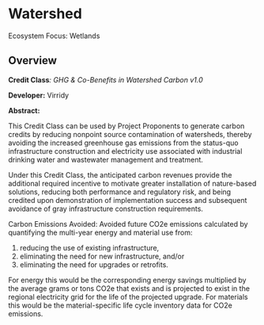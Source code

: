 # Watershed

Ecosystem Focus: Wetlands

## Overview

**Credit Class**_: GHG & Co-Benefits in Watershed Carbon v1.0_&#x20;

**Developer:** Virridy

**Abstract:**

This Credit Class can be used by Project Proponents to generate carbon credits by reducing nonpoint source contamination of watersheds, thereby avoiding the increased greenhouse gas emissions from the status-quo infrastructure construction and electricity use  associated with industrial drinking water and wastewater management and treatment.

Under this Credit Class, the anticipated carbon revenues provide the additional required incentive to motivate greater installation of nature-based solutions, reducing both performance and regulatory risk, and being credited upon demonstration of implementation success and subsequent avoidance of gray infrastructure construction requirements.

Carbon Emissions Avoided: Avoided future CO2e emissions calculated by quantifying the multi-year energy and material use from:

1. reducing the use of existing infrastructure,
2. eliminating the need for new infrastructure, and/or
3. eliminating the need for upgrades or retrofits.

For energy this would be the corresponding energy savings multiplied by the average grams or tons CO2e that exists and is projected to exist in the regional electricity grid for the life of the projected upgrade. For materials this would be the material-specific life cycle inventory data for CO2e emissions.
